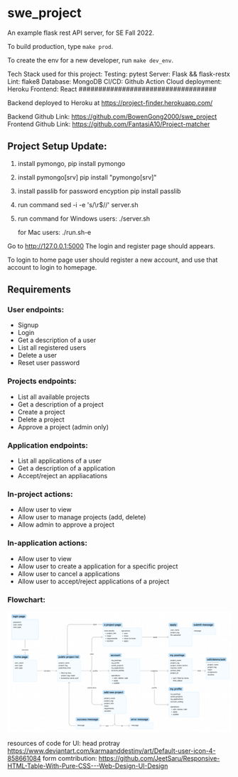 
# swe_project
An example flask rest API server, for SE Fall 2022.

To build production, type `make prod`.

To create the env for a new developer, run `make dev_env`.

Tech Stack used for this project:
Testing: pytest
Server: Flask && flask-restx
Lint: flake8
Database: MongoDB
CI/CD: Github Action
Cloud deployment: Heroku
Frontend: React
###################################

Backend deployed to Heroku at
https://project-finder.herokuapp.com/

Backend Github Link: https://github.com/BowenGong2000/swe_project
Frontend Github Link: https://github.com/FantasiA10/Project-matcher

## Project Setup Update: 

1. install pymongo, 
    pip install pymongo
2. install pymongo[srv]
    pip install "pymongo[srv]"
3. install passlib for password encyption
    pip install passlib
4. run command
    sed -i -e 's/\r$//' server.sh
5. run command
    for Windows users: 
        ./server.sh

    for Mac users: 
        ./run.sh-e

Go to http://127.0.0.1:5000
The login and register page should appears. 

To login to home page user should register a new account, and use that account to login to homepage. 

## Requirements

### User endpoints:
- Signup
- Login
- Get a description of a user
- List all registered users
- Delete a user
- Reset user password

### Projects endpoints:
- List all available projects
- Get a description of a project
- Create a project
- Delete a project
- Approve a project (admin only)

### Application endpoints:
- List all applications of a user
- Get a description of a application
- Accept/reject an appliacations

### In-project actions:
- Allow user to view
- Allow user to manage projects (add, delete)
- Allow admin to approve a project

### In-application actions:
- Allow user to view
- Allow user to create a application for a specific project
- Allow user to cancel a applications
- Allow user to accept/reject applications of a project

### Flowchart:
![alt text](static/images/flowchart.png)


resources of code for UI:
head protray https://www.deviantart.com/karmaanddestiny/art/Default-user-icon-4-858661084
form comtribution: https://github.com/JeetSaru/Responsive-HTML-Table-With-Pure-CSS---Web-Design-UI-Design